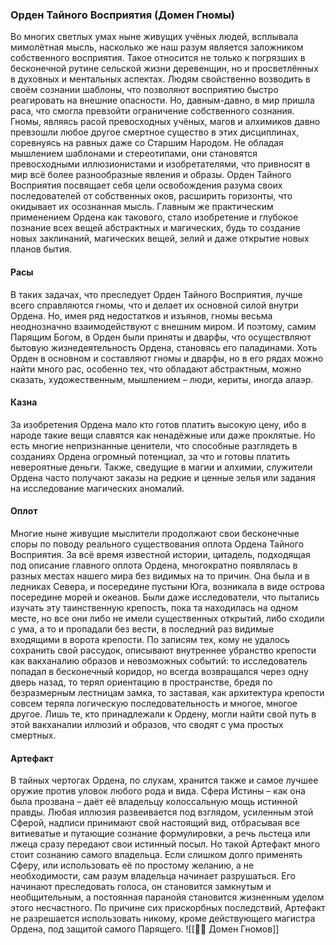 ###  Орден Тайного Восприятия (Домен Гномы)

Во многих светлых умах ныне живущих учёных людей, всплывала мимолётная мысль, насколько же наш разум является заложником собственного восприятия. Такое относится не только к погрязших в бесконечной рутине сельской жизни деревенщин, но и просветлённых в духовных и ментальных аспектах. Людям свойственно возводить в своём сознании шаблоны, что позволяют восприятию быстро реагировать на внешние опасности. Но, давным-давно, в мир пришла раса, что смогла превзойти ограничение собственного сознания. Гномы, являясь расой превосходных учёных, магов и алхимиков давно превзошли любое другое смертное существо в этих дисциплинах, соревнуясь на равных даже со Старшим Народом. Не обладая мышлением шаблонами и стереотипами, они становятся превосходными иллюзионистами и изобретателями, что привносят в мир всё более разнообразные явления и образы. Орден Тайного Восприятия посвящает себя цели освобождения разума своих последователей от собственных оков, расширить горизонты, что окидывает их осознанная мысль. Главным же практическим применением Ордена как такового, стало изобретение и глубокое познание всех вещей абстрактных и магических, будь то создание новых заклинаний, магических вещей, зелий и даже открытие новых планов бытия.

#### Расы

В таких задачах, что преследует Орден Тайного Восприятия, лучше всего справляются гномы, что и делает их основной силой внутри Ордена. Но, имея ряд недостатков и изъянов, гномы весьма неоднозначно взаимодействуют с внешним миром. И поэтому, самим Парящим Богом, в Орден были приняты и дварфы, что осуществляют бытовую жизнедеятельность Ордена, становясь его паладинами. Хоть Орден в основном и составляют гномы и дварфы, но в его рядах можно найти много рас, особенно тех, что обладают абстрактным, можно сказать, художественным, мышлением – люди, кериты, иногда алаэр.

#### Казна

За изобретения Ордена мало кто готов платить высокую цену, ибо в народе такие вещи славятся как ненадёжные или даже проклятые. Но есть многие непризнанные ценители, что способные разглядеть в созданиях Ордена огромный потенциал, за что и готовы платить невероятные деньги. Также, сведущие в магии и алхимии, служители Ордена часто получают заказы на редкие и ценные зелья или задания на исследование магических аномалий.

#### Оплот

Многие ныне живущие мыслители продолжают свои бесконечные споры по поводу реального существования оплота Ордена Тайного Восприятия. За всё время известной истории, цитадель, подходящая под описание главного оплота Ордена, многократно появлялась в разных местах нашего мира без видимых на то причин. Она была и в ледниках Севера, и посередине пустыни Юга, возникала в виде острова посередине морей и океанов. Были даже исследователи, что пытались изучать эту таинственную крепость, пока та находилась на одном месте, но все они либо не имели существенных открытий, либо сходили с ума, а то и пропадали без вести, в последний раз видимые входящими в ворота крепости. По записям тех, кому не удалось сохранить свой рассудок, описывают внутреннее убранство крепости как вакханалию образов и невозможных событий: то исследователь попадал в бесконечный коридор, но всегда возвращался через одну дверь назад, то терял ориентацию в пространстве, бредя по безразмерным лестницам замка, то заставая, как архитектура крепости совсем теряла логическую последовательность и многое, многое другое. Лишь те, кто принадлежали к Ордену, могли найти свой путь в этой вакханалии иллюзий и образов, что сводят с ума простых смертных.

#### Артефакт

В тайных чертогах Ордена, по слухам, хранится также и самое лучшее оружие против уловок любого рода и вида. Сфера Истины – как она была прозвана – даёт её владельцу колоссальную мощь истинной правды. Любая иллюзия развеивается под взглядом, усиленным этой Сферой, надписи принимают свой настоящий вид, отбрасывая все витиеватые и путающие сознание формулировки, а речь льстеца или лжеца сразу передают свои истинный посыл. Но такой Артефакт много стоит сознанию самого владельца. Если слишком долго применять Сферу, или использовать её по простому желанию, а не необходимости, сам разум владельца начинает разрушаться. Его начинают преследовать голоса, он становится замкнутым и необщительным, а постоянная паранойя становится жизненным уделом этого несчастного. По причине сих прискорбных последствий, Артефакт не разрешается использовать никому, кроме действующего магистра Ордена, под защитой самого Парящего.
![[🧙🏼 Домен Гномов]]